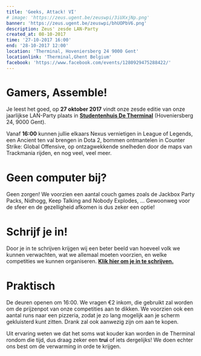```yaml
---
title: 'Geeks, Attack! VI'
# image: 'https://zeus.ugent.be/zeuswpi/3iUXxjNp.png'
banner: 'https://zeus.ugent.be/zeuswpi/bhUOPbV6.png'
description: Zeus' zesde LAN-Party
created_at: 08-10-2017
time: '27-10-2017 16:00'
end: '28-10-2017 12:00'
location: 'Therminal, Hoveniersberg 24 9000 Gent'
locationlink: 'Therminal,Ghent Belgium'
facebook: 'https://www.facebook.com/events/1280929475288422/'
---
```


# Gamers, Assemble!

Je leest het goed, op **27 oktober 2017** vindt onze zesde editie van onze jaarlijkse LAN-Party plaats in **[Studentenhuis De Therminal](http://student.ugent.be/)** (Hoveniersberg 24, 9000 Gent).

Vanaf **16:00** kunnen jullie elkaars Nexus vernietigen in League of Legends, een Ancient ten val brengen in Dota 2, bommen ontmantelen in Counter Strike: Global Offensive, op ontzagwekkende snelheden door de maps van Trackmania rijden, en nog veel, veel meer.

# Geen computer bij?

Geen zorgen! We voorzien een aantal couch games zoals de Jackbox Party Packs, Nidhogg, Keep Talking and Nobody Explodes, ... Gewoonweg voor de sfeer en de gezelligheid afkomen is dus zeker een optie!

# Schrijf je in!

Door je in te schrijven krijgen wij een beter beeld van hoeveel volk we kunnen verwachten, wat we allemaal moeten voorzien, en welke competities we kunnen organiseren. **[Klik hier om je in te schrijven.](https://goo.gl/forms/MRWHUbCrNuHmWK4w2)**

# Praktisch

De deuren openen om 16:00\. We vragen €2 inkom, die gebruikt zal worden om de prijzenpot van onze competities aan te dikken. We voorzien ook een aantal runs naar een pizzeria, zodat je zo lang mogelijk aan je scherm gekluisterd kunt zitten. Drank zal ook aanwezig zijn om aan te kopen.

Uit ervaring weten we dat het soms wat kouder kan worden in de Therminal rondom die tijd, dus draag zeker een **trui** of iets dergelijks! We doen echter ons best om de verwarming in orde te krijgen.
